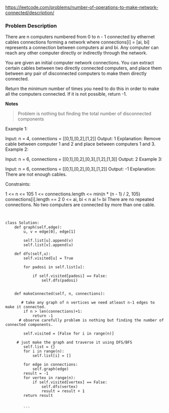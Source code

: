 https://leetcode.com/problems/number-of-operations-to-make-network-connected/description/

### Problem Description

There are n computers numbered from 0 to n - 1 connected by ethernet cables connections forming a network where connections[i] = [ai, bi] represents a 
connection between computers ai and bi. Any computer can reach any other computer directly or indirectly through the network.

You are given an initial computer network connections. You can extract certain cables between two directly connected computers, and place them between any pair of disconnected computers to make them directly connected.

Return the minimum number of times you need to do this in order to make all the computers connected. If it is not possible, return -1.

 
 
 **Notes**
 > Problem is nothing but finding the total number of disconnected components

Example 1:


Input: n = 4, connections = [[0,1],[0,2],[1,2]]
Output: 1
Explanation: Remove cable between computer 1 and 2 and place between computers 1 and 3.
Example 2:


Input: n = 6, connections = [[0,1],[0,2],[0,3],[1,2],[1,3]]
Output: 2
Example 3:

Input: n = 6, connections = [[0,1],[0,2],[0,3],[1,2]]
Output: -1
Explanation: There are not enough cables.
 

Constraints:

1 <= n <= 105
1 <= connections.length <= min(n * (n - 1) / 2, 105)
connections[i].length == 2
0 <= ai, bi < n
ai != bi
There are no repeated connections.
No two computers are connected by more than one cable.

```


class Solution:
    def graph(self,edge):
        u, v = edge[0], edge[1]
        
        self.list[u].append(v)
        self.list[v].append(u)
    
    def dfs(self,u):
        self.visited[u] = True
        
        for padosi in self.list[u]:
            
            if self.visited[padosi] == False:
                self.dfs(padosi)
        
    
    def makeConnected(self, n, connections):

       # take any graph of n vertices we need atleast n-1 edges to make it connected.
        if n > len(connections)+1:
            return -1
      # observe carefully problem is nothing but finding the number of connected components.       
        
        self.visited = [False for i in range(n)]

     # just make the graph and traverse it using DFS/BFS 
        self.list = {} 
        for i in range(n):
            self.list[i] = []
            
        for edge in connections:
            self.graph(edge)
        result = -1
        for vertex in range(n):
            if self.visited[vertex] == False:
                self.dfs(vertex)
                result = result + 1
        return result
        
        
        ```
